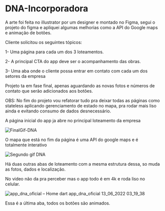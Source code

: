 # DNA-Incorporadora

A arte foi feita no illustrator por um designer e montado no Figma, segui o projeto do figma e apliquei algumas melhorias como a API do Google maps e animação de botões.

Cliente solicitou os seguintes tópicos:

1- Uma página para cada um dos 3 loteamentos.

2- A principal CTA do app deve ser o acompanhamento das obras.

3- Uma aba onde o cliente possa entrar em contato com cada um dos setores da empresa


Projeto ta em fase final, apenas aguardando as novas fotos e números de contato que serão adicionados aos botões.

OBS: No fim do projeto vou refatorar tudo pra deixar todas as páginas como stateless aplicando gerenciamento de estado no mapa, pra rodar mais liso ainda e evitando consumo de dados desnecessário.


A página inicial do app ja abre no principal loteamento da empresa

![FinalGif-DNA](https://user-images.githubusercontent.com/101966102/173299348-72029231-d1a8-4551-90d5-b6d77d2d0778.gif)


O mapa que está no fim da página é uma API do google maps e é totalmente interativo

![Segundo gif DNA](https://user-images.githubusercontent.com/101966102/173299422-03d6f72a-cc80-4ca9-bc6a-bdfe169a20a2.gif)


Há duas outras abas de loteamento com a mesma estrutura dessa, so muda as fotos, dados e localização.

No video não da pra perceber mas o app todo é em 4k e roda liso no celular.

![app_dna_oficial – Home dart  app_dna_oficial  13_06_2022 03_19_38](https://user-images.githubusercontent.com/101966102/173300491-497ee925-1745-4bf7-b073-c3a551b07a69.png)

Essa é a última aba, todos os botões são animados.
